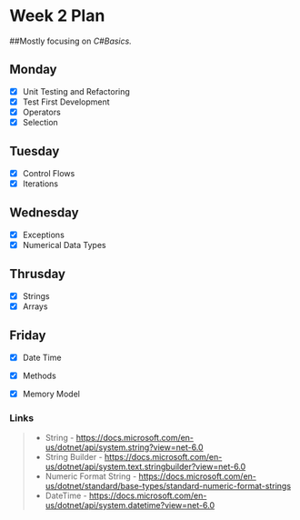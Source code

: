 # Week 2 Plan

##Mostly focusing on _C#Basics._

## Monday
- [x] Unit Testing and Refactoring
- [x] Test First Development
- [x] Operators
- [x] Selection

## Tuesday
- [x] Control Flows
- [x] Iterations

## Wednesday
- [x] Exceptions
- [x] Numerical Data Types

## Thrusday
- [x] Strings
- [x] Arrays

## Friday
- [x] Date Time
- [x] Methods
- [x] Memory Model



### Links
> - String - https://docs.microsoft.com/en-us/dotnet/api/system.string?view=net-6.0
> - String Builder - https://docs.microsoft.com/en-us/dotnet/api/system.text.stringbuilder?view=net-6.0
> - Numeric Format String - https://docs.microsoft.com/en-us/dotnet/standard/base-types/standard-numeric-format-strings 
> - DateTime - https://docs.microsoft.com/en-us/dotnet/api/system.datetime?view=net-6.0
